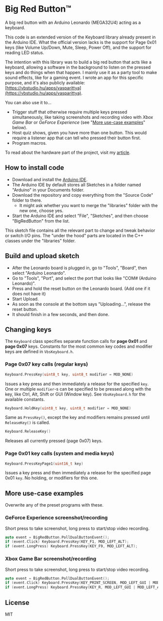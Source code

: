 
# Big Red Button™

A big red button with an Arduino Leonardo (MEGA32U4) acting as a keyboard.

This code is an extended version of the Keyboard library already present in the Arduino IDE. What the official version lacks is the support for Page 0x01 keys (like Volume Up/Down, Mute, Sleep, Power Off), and the support for reading LED status.

The intention with this library was to build a big red button that acts like a keyboard, allowing a software in the background to listen on the pressed keys and do things when that happen. I mainly use it as a party tool to make sound effects, like for a gaming event. I wrote an app for this specific purpose, and it's also publicly available: [https://vbstudio.hu/apps/vasparittya](https://vbstudio.hu/apps/vasparittya).

You can also use it to...
- Trigger stuff that otherwise require multiple keys pressed simultaneously, like taking screenshots and recording video with *Xbox Game Bar* or *GeForce Experience* (see "[More use-case examples](#more-use-case-examples)" below).
- Host quiz shows, given you have more than one button. This would require a listener app that can tell who pressed their button first.
- Program macros.

To read about the hardware part of the project, visit my [article](https://vbstudio.hu/blog/20200905-A-Big-Red-Button-Acting-as-a-Keyboard-Using-Arduino).

## How to install code
- Download and install the [Arduino IDE](https://www.arduino.cc/en/software).
- The Arduino IDE by default stores all Sketches in a folder named "Arduino" in your Documents folder.
- Download the repository and copy everything from the "Source Code" folder to there.
	- It might ask whether you want to merge the "libraries" folder with the new one, choose yes.
- Start the Arduino IDE and select "File", "Sketches", and then choose "BigRedButton" from the list.

This sketch file contains all the relevant part to change and tweak behavior or switch I/O pins. The "under the hood" parts are located in the C++ classes under the "libraries" folder.

## Build and upload sketch
- After the Leonardo board is plugged in, go to "Tools", "Board", then select "Arduino Leonardo".
- Go to "Tools", "Port", and select the port that looks like "COM# (Arduino Leonardo)".
- Press and hold the reset button on the Leonardo board. (Add one if it does not have it)
- Start Upload.
- As soon as the console at the bottom says "Uploading...", release the reset button.
- It should finish in a few seconds, and then done.

## Changing keys
The `Keyboard` class specifies separate function calls for **page 0x01** and **page 0x07** keys.
Constants for the most common key codes and modifier keys are defined in `VbsKeyboard.h`.

### Page 0x07 key calls (regular keys)
``` c++
Keyboard.PressKey(uint8_t key, uint8_t modifier = MOD_NONE)
```
Issues a key press and then immediately a release for the specified `key`. One or multiple `modifier`-s can be specified to be pressed along with the key, like Ctrl, Alt, Shift or GUI (Window key). See `VbsKeyboard.h` for the available constants.

``` c++
Keyboard.HoldKey(uint8_t key, uint8_t modifier = MOD_NONE)
```
Same as `PressKey()`, except the key and modifiers remains pressed until `ReleaseKey()` is called.

``` c++
Keyboard.ReleaseKey()
```
Releases all currently pressed (page 0x07) keys.

### Page 0x01 key calls (system and media keys)
``` c++
Keyboard.PressKeyPage1(uint16_t key)
```
Issues a key press and then immediately a release for the specified page 0x01 `key`. No holding, or modifiers for this one.

## More use-case examples
Overwrite any of the preset programs with these.

### GeForce Experience screenshot/recording
Short press to take screenshot, long press to start/stop video recording.
``` c++
auto event = BigRedButton.PollDualButtonEvent();
if (event.Click) Keyboard.PressKey(KEY_F1, MOD_LEFT_ALT);
if (event.LongPress) Keyboard.PressKey(KEY_F9, MOD_LEFT_ALT);
```

### Xbox Game Bar screenshot/recording
Short press to take screenshot, long press to start/stop video recording.
``` c++
auto event = BigRedButton.PollDualButtonEvent();
if (event.Click) Keyboard.PressKey(KEY_PRINT_SCREEN, MOD_LEFT_GUI | MOD_LEFT_ALT);
if (event.LongPress) Keyboard.PressKey(KEY_R, MOD_LEFT_GUI | MOD_LEFT_ALT);
```

## License
MIT